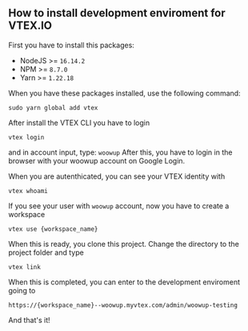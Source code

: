 ## How to install development enviroment for VTEX.IO

First you have to install this packages:
- NodeJS >= ```16.14.2```
- NPM >= ```8.7.0```
- Yarn >= ```1.22.18```

When you have these packages installed, use the following command:

```sudo yarn global add vtex```

After install the VTEX CLI you have to login

```vtex login```

and in account input, type: ```woowup```
After this, you have to login in the browser with your woowup account
on Google Login.

When you are autenthicated, you can see your VTEX identity with

```vtex whoami```

If you see your user with ```woowup``` account, now you have to 
create a workspace

```vtex use {workspace_name}```

When this is ready, you clone this project. Change the directory to the project
folder and type

```vtex link```

When this is completed, you can enter to the development enviroment going to

```https://{workspace_name}--woowup.myvtex.com/admin/woowup-testing```

And that's it!